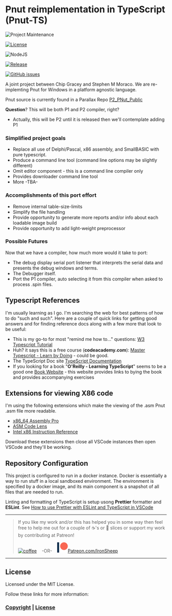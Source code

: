 # Pnut reimplementation in TypeScript (Pnut-TS)

![Project Maintenance][maintenance-shield]

[![License][license-shield]](LICENSE)

![NodeJS][node-badge]

[![Release][Release-shield]](https://github.com/ironsheep/Pnut-ts-dev/releases)

[![GitHub issues][Issues-shield]](https://github.com/ironsheep/Pnut-ts-dev/issues)

A joint project between Chip Gracey and Stephen M Moraco.
We are re-implemting Pnut for Windows in a platform agnostic language.

Pnut source is currently found in a Parallax Repo [P2_PNut_Public](https://github.com/parallaxinc/P2_PNut_Public)

**Question**? This will be both P1 and P2 compiler, right?
- Actually, this will be P2 until it is released then we'll contemplate adding P1

### Simplified project goals

- Replace all use of Delphi/Pascal, x86 assembly, and SmallBASIC with pure typescript.
- Produce a command line tool (command line options may be slightly different)
- Omit editor component - this is a command line compiler only
- Provides downloader command line tool
- More -TBA-

### Accomplishments of this port effort

- Remove internal table-size-limits
- Simplify the file handling
- Provide opportunity to generate more reports and/or info about each loadable image build
- Provide opportunity to add light-weight preprocessor

### Possible Futures

Now that we have a compiler, how much more would it take to port:

- The debug display serial port listener that interprets the serial data and presents the debug windows and terms.
- The Debugger itself.
- Port the P1 compiler, auto selecting it from this compiler when asked to process .spin files.


## Typescript References

I'm usually learning as I go. I'm searching the web for best patterns of how to do "such and such". Here are a couple of quick links for getting good answers and for finding reference docs along with a few more that look to be useful:

- This is my go-to for most "remind me how to..." questions: [W3 Typescript Tutorial](https://www.w3schools.com/typescript/)
- Huh? it says this is a free course (**codeacademy.com**): [Master Typescript - Learn by Doing](https://www.codecademy.com/learn/learn-typescript) - could be good.
- The TypeScript Doc site [TypeScript Documentation](https://www.typescriptlang.org/docs/)
- If you looking for a book "**O'Reilly - Learning TypeScript**" seems to be a good one [Book Website](https://www.learningtypescript.com/) - this website provides links to bying the book and provides accompanying exercises

## Extensions for viewing X86 code

I'm using the following extensions which make the viewing of the .asm Pnut .asm file more readable.

- [x86_64 Assembly Pro](https://marketplace.visualstudio.com/items?itemName=EhlKr.x86-64-assembly-pro)
- [ASM Code Lens](https://marketplace.visualstudio.com/items?itemName=maziac.asm-code-lens)
- [Intel x86 Instruction Reference](https://marketplace.visualstudio.com/items?itemName=whiteout2.x86ex)

Download these extensions then close all VSCode instances then open VSCode and they'll be working.


## Repository Configuration

This project is configured to run in a docker instance. Docker is essentially a way to run stuff in a local sandboxed environment. The environment is specified by a docker image, and its main component is a snapshot of all files that are needed to run.

Linting and formatting of TypeScript is setup usong **Prettier** formatter and **ESLint**.
See [How to use Prettier with ESLint and TypeScript in VSCode](https://khalilstemmler.com/blogs/tooling/prettier/)

---

> If you like my work and/or this has helped you in some way then feel free to help me out for a couple of :coffee:'s or :pizza: slices or support my work by contributing at Patreon!
>
> [![coffee](https://www.buymeacoffee.com/assets/img/custom_images/black_img.png)](https://www.buymeacoffee.com/ironsheep) &nbsp;&nbsp; -OR- &nbsp;&nbsp; [![Patreon](./DOCs/images/patreon.png)](https://www.patreon.com/IronSheep?fan_landing=true)[Patreon.com/IronSheep](https://www.patreon.com/IronSheep?fan_landing=true)

---

## License

Licensed under the MIT License.

Follow these links for more information:

### [Copyright](copyright) | [License](LICENSE)

[maintenance-shield]: https://img.shields.io/badge/maintainer-stephen%40ironsheep%2ebiz-blue.svg?style=for-the-badge

[license-shield]: https://img.shields.io/badge/License-MIT-yellow.svg

[Release-shield]: https://img.shields.io/github/release/ironsheep/Pnut-ts-dev/all.svg

[Issues-shield]: https://img.shields.io/github/issues/ironsheep/Pnut-ts-dev.svg

[node-badge]: https://img.shields.io/badge/node.js-6DA55F?style=for-the-badge&logo=node.js&logoColor=white
